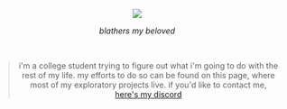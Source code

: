 <p align="center">
   <img src="https://github.com/user-attachments/assets/555c4c11-0547-419f-b6bb-4fb9eb484983" />
   <div align="center"><i color="gray">blathers my beloved</i></div>
</p>
<br>
<blockquote align="center">i'm a college student trying to figure out what i'm going to do with the rest of my life. my efforts to do so can be found on this page, where most of my exploratory projects live. if you'd like to contact me, <a href="https://discord.com/users/195736618064281610">here's my discord</a></blockquote>
